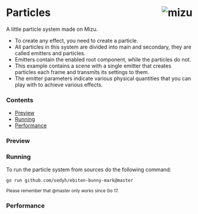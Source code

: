 # <img align="right" src="https://user-images.githubusercontent.com/19890545/146812487-90152c62-b2f4-4b3a-b550-6a4edf417817.gif" alt="mizu" title="Particles" /> Particles

A little particle system made on Mizu.

- To create any effect, you need to create a particle.
- All particles in this system are divided into main and secondary, they are called emitters and particles.
- Emitters contain the enabled root component, while the particles do not.
- This example contains a scene with a single emitter that creates particles each frame and transmits its settings to them.
- The emitter parameters indicate various physical quantities that you can play with to achieve various effects.

### Contents

- [Preview](#preview)
- [Running](#running)
- [Performance](#performance)

### Preview



### Running

To run the particle system from sources do the following command:

```
go run github.com/sedyh/ebiten-bunny-mark@master
```
<sub>Please remember that @master only works since Go 17.</sub>

### Performance